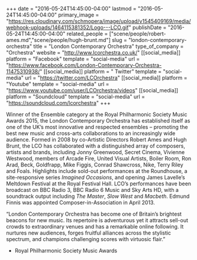 +++
date = "2016-05-24T14:45:00-04:00"
lastmod = "2016-05-24T14:45:00-04:00"
primary_image = "https://res.cloudinary.com/schmopera/image/upload/v1545409169/media/webhook-uploads/1464115381352/Logo---LCO.gif"
publishDate = "2016-05-24T14:45:00-04:00"
related_people = ["scene/people/robert-ames.md","scene/people/hugh-brunt.md"]
slug = "london-contemporary-orchestra"
title = "London Contemporary Orchestra"
type_of_company = "Orchestra"
website = "http://www.lcorchestra.co.uk/"
[[social_media]]
platform = "Facebook"
template = "social-media"
url = "https://www.facebook.com/London-Contemporary-Orchestra-11475310938/"
[[social_media]]
platform = " Twitter"
template = "social-media"
url = "https://twitter.com/LCOrchestra"
[[social_media]]
platform = "Youtube"
template = "social-media"
url = "https://www.youtube.com/user/LCOrchestra/videos"
[[social_media]]
platform = "Soundcloud"
template = "social-media"
url = "https://soundcloud.com/lcorchestra"
+++

Winner of the Ensemble category at the Royal Philharmonic Society Music Awards 2015, the London Contemporary Orchestra has established itself as one of the UK’s most innovative and respected ensembles – promoting the best new music and cross-arts collaborations to an increasingly wide audience. Formed in 2008 by co-Artistic Directors Robert Ames and Hugh Brunt, the LCO has collaborated with a distinguished array of composers, artists and brands, including Jonny Greenwood, Secret Cinema, Vivienne Westwood, members of Arcade Fire, United Visual Artists, Boiler Room, Ron Arad, Beck, Goldfrapp, Mike Figgis, Conrad Shawcross, Nike, Terry Riley and Foals. Highlights include sold-out performances at the Roundhouse, a site-responsive series *Imagined Occasions*, and opening James Lavelle’s Meltdown Festival at the Royal Festival Hall. LCO’s performances have been broadcast on BBC Radio 3, BBC Radio 6 Music and Sky Arts HD, with a soundtrack output including *The Master*, *Slow West* and *Macbeth*. Edmund Finnis was appointed Composer-in-Association in April 2013.

“London Contemporary Orchestra has become one of Britain’s brightest beacons for new music. Its repertoire is adventurous yet it attracts sell-out crowds to extraordinary venues and has a remarkable online following. It nurtures new audiences, forges fruitful alliances across the stylistic spectrum, and champions challenging scores with virtuosic flair.”

- Royal Philharmonic Society Music Awards
